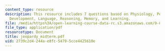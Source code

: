 ```yaml
---
content_type: resource
description: This resource includes 7 questions based on Physiology, Perception, Cognitive
  Development, Language, Reasoning, Memory, and Learning.
file: /media/https%3A/open-learning-course-data-rc.s3.amazonaws.com/9-00-introduction-to-psychology-fall-2004/2739c2d4244ae8fc54795cce4425610e_jeopardy_midterm.pdf
file_type: application/pdf
resourcetype: Document
title: jeopardy_midterm.pdf
uid: 2739c2d4-244a-e8fc-5479-5cce4425610e
---
```

